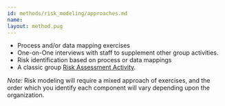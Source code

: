 ```yaml
---
id: methods/risk_modeling/approaches.md
name: 
layout: method.pug
---
```


* Process and/or data mapping exercises
* One-on-One interviews with staff to supplement other group activities.
* Risk identification based on process or data mappings
* A classic group [Risk Assessment Activity](http://frontlinedefenders.org/files/workbook_eng.pdf#page=9).

*Note:* Risk modeling will require a mixed approach of exercises, and the order which you identify each component will vary depending upon the organization.

